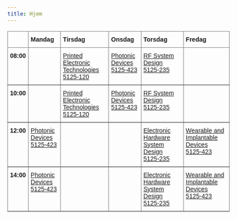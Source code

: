 ```yaml
---
title: Hjem
---
```


<style type="text/css">
    .tg {
        border-collapse: collapse;
        border-spacing: 0;
    }

    .tg td {
        border-color: black;
        border-style: solid;
        border-width: 1px;
        font-family: Arial, sans-serif;
        font-size: 14px;
        overflow: hidden;
        padding: 10px 5px;
        word-break: normal;
    }

    .tg th {
        border-color: black;
        border-style: solid;
        border-width: 1px;
        font-family: Arial, sans-serif;
        font-size: 14px;
        font-weight: normal;
        overflow: hidden;
        padding: 10px 5px;
        word-break: normal;
    }

    .tg .tg-0pky {
        border-color: inherit;
        text-align: left;
        vertical-align: top
    }

    .tg .tg-fymr {
        border-color: inherit;
        font-weight: bold;
        text-align: left;
        vertical-align: top
    }
</style>
<table class="tg">
    <thead>
        <tr>
            <th class="tg-0pky"></th>
            <th class="tg-0pky"><span style="font-weight:bold">Mandag</span></th>
            <th class="tg-0pky"><span style="font-weight:bold">Tirsdag</span></th>
            <th class="tg-0pky"><span style="font-weight:bold">Onsdag</span></th>
            <th class="tg-0pky"><span style="font-weight:bold">Torsdag</span></th>
            <th class="tg-0pky"><span style="font-weight:bold">Fredag</span></th>
        </tr>
    </thead>
    <tbody>
        <tr>
            <td class="tg-fymr"><span style="font-weight:bold">08:00</span></td>
            <td class="tg-0pky"></td>
            <td class="tg-0pky"><a href="https://brightspace.au.dk/d2l/home/70512" target="_blank">Printed Electronic
                    Technologies<br>5125-120</a></td>
            <td class="tg-0pky"><a href="https://brightspace.au.dk/d2l/home/71233" target="_blank">Photonic
                    Devices<br>5125-423</a></td>
            <td class="tg-0pky"><a href="https://brightspace.au.dk/d2l/home/71263" target="_blank">RF System
                    Design<br>5125-235</a></td>
            <td class="tg-0pky"></td>
        </tr>
        <tr>
            <td class="tg-fymr"><span style="font-weight:bold">10:00</span></td>
            <td class="tg-0pky"></td>
            <td class="tg-0pky"><a href="https://brightspace.au.dk/d2l/home/70512" target="_blank">Printed Electronic
                    Technologies<br>5125-120</a></td>
            <td class="tg-0pky"><a href="https://brightspace.au.dk/d2l/home/71233" target="_blank">Photonic
                    Devices<br>5125-423</a></td>
            <td class="tg-0pky"><a href="https://brightspace.au.dk/d2l/home/71263" target="_blank">RF System
                    Design<br>5125-235</a></td>
            <td class="tg-0pky"></td>
        </tr>
        <tr>
            <td class="tg-fymr"><span style="font-weight:bold">12:00</span></td>
            <td class="tg-0pky"><a href="https://brightspace.au.dk/d2l/home/71233" target="_blank">Photonic
                    Devices<br>5125-423</a></td>
            <td class="tg-0pky"></td>
            <td class="tg-0pky"></td>
            <td class="tg-0pky"><a href="https://brightspace.au.dk/d2l/home/71090" target="_blank">Electronic Hardware
                    System Design<br>5125-235</a></td>
            <td class="tg-0pky"><a href="https://brightspace.au.dk/d2l/home/71305" target="_blank">Wearable and
                    Implantable Devices<br>5125-423</a></td>
        </tr>
        <tr>
            <td class="tg-fymr"><span style="font-weight:bold">14:00</span></td>
            <td class="tg-0pky"><a href="https://brightspace.au.dk/d2l/home/71233" target="_blank">Photonic
                    Devices<br>5125-423</a></td>
            <td class="tg-0pky"></td>
            <td class="tg-0pky"></td>
            <td class="tg-0pky"><a href="https://brightspace.au.dk/d2l/home/71090" target="_blank">Electronic Hardware
                    System Design<br>5125-235</a></td>
            <td class="tg-0pky"><a href="https://brightspace.au.dk/d2l/home/71305" target="_blank">Wearable and
                    Implantable Devices<br>5125-423</a></td>
        </tr>
    </tbody>
</table>